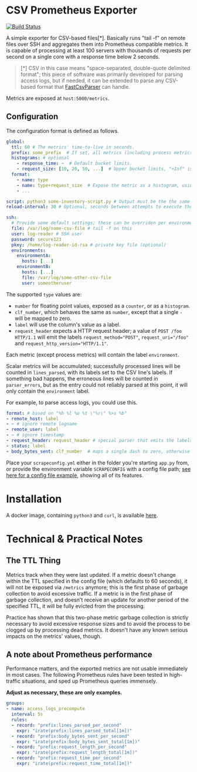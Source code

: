 # CSV Prometheus Exporter

[![Build Status](https://api.cirrus-ci.com/github/stohrendorf/csv-prometheus-exporter.svg)](https://cirrus-ci.com/github/stohrendorf/csv-prometheus-exporter)

A simple exporter for CSV-based files[*].  Basically runs "tail -f" on remote files over SSH and aggregates
them into Prometheus compatible metrics. It is capable of processing at least 100 servers with thousands of
requests per second on a single core with a response time below 2 seconds.

> [*] CSV in this case means "space-separated, double-quote delimited format"; this piece of software was primarily
> developed for parsing access logs, but if needed, it can be extended to parse any CSV-based format that
> [FastCsvParser](https://github.com/bopohaa/CsvParser) can handle.

Metrics are exposed at `host:5000/metrics`.

## Configuration
The configuration format is defined as follows.
```yaml
global:
  ttl: 60 # The metrics' time-to-live in seconds.
  prefix: some_prefix  # If set, all metrics (including process metrics) will be exposed as "some_prefix:metric".
  histograms: # optional
    - response_time: ~  # Default bucket limits.
    - request_size: [10, 20, 50, ...]  # Upper bucket limits, "+Inf" is added automatically.
  format:
    - name: type
    - name: type+request_size  # Expose the metric as a histogram, using the histograms defined above.
    - ...

script: python3 some-inventory-script.py # Output must be the the same as the ssh section below, including the "ssh" key.
reload-interval: 30 # Optional; seconds between attempts to execute the script above.

ssh:
  # Provide some default settings; these can be overriden per environment.
  file: /var/log/some-csv-file # tail -f on this
  user: log-reader # SSH user
  password: secure123
  pkey: /home/log-reader-id-rsa # private key file (optional)
  environments:
    environmentA:
      hosts: [...]
    environmentB:
      hosts: [...]
      file: /var/log/some-other-csv-file
      user: someotheruser
```

The supported `type` values are:
* `number` for floating point values, exposed as a `counter`, or as a `histogram`.
* `clf_number`, which behaves the same as `number`, except that a single `-` will be mapped to zero.
* `label` will use the column's value as a label.
* `request_header` expects a HTTP request header; a value of `POST /foo HTTP/1.1` will emit the labels
  `request_method="POST"`, `request_uri="/foo"` and `request_http_version="HTTP/1.1"`.
  
Each metric (except process metrics) will contain the label `environment`.
  
Scalar metrics will be accumulated; successfully processed lines will be counted in `lines_parsed`, with its labels
set to the CSV line's labels. If something bad happens, the erroneous lines will be counted in `parser_errors`,
but as the entry could not reliably parsed at this point, it will only contain the `environment` label.

For example, to parse access logs, you could use this.
```yaml
format: # based on "%h %l %u %t \"%r\" %>s %b"
- remote_host: label
- ~ # ignore remote logname
- remote_user: label
- ~ # ignore timestamp
- request_header: request_header # special parser that emits the labels "request_http_version", "request_uri" and "request_method"
- status: label
- body_bytes_sent: clf_number  # maps a single dash to zero, otherwise behaves like "number"
```

Place your `scrapeconfig.yml` either in the folder you're starting `app.py` from, or
provide the environment variable `SCRAPECONFIG` with a config file path;
[see here for a config file example](./scrapeconfig.example.yml), showing all of its features.

# Installation

A docker image, containing `python3` and `curl`, is available
[here](https://hub.docker.com/r/stohrendorf/csv-prometheus-exporter/).

# Technical & Practical Notes

## The TTL Thing
Metrics track when they were last updated. If a metric doesn't change within the TTL specified in the
config file (which defaults to 60 seconds), it will not be exposed via `/metrics` anymore; this is the
first phase of garbage collection to avoid excessive traffic. If a metric is in the first phase of garbage
collection, and doesn't receive an update for another period of the specified TTL, it will be fully evicted
from the processing.

Practice has shown that this two-phase metric garbage collection is strictly necessary to avoid excessive
response sizes and to avoid the process to be clogged up by processing dead metrics. It doesn't have any known
serious impacts on the metrics' values, though.

## A note about Prometheus performance
Performance matters, and the exported metrics are not usable immediately in most cases.  The following
Prometheus rules have been tested in high-traffic situations, and sped up Prometheus queries immensely.

**Adjust as necessary, these are only examples.**

```yaml
groups:
- name: access_logs_precompute
  interval: 5s
  rules:
  - record: "prefix:lines_parsed_per_second"
    expr: "irate(prefix:lines_parsed_total[1m])"
  - record: "prefix:body_bytes_sent_per_second"
    expr: "irate(prefix:body_bytes_sent_total[1m])"
  - record: "prefix:request_length_per_second"
    expr: "irate(prefix:request_length_total[1m])"
  - record: "prefix:request_time_per_second"
    expr: "irate(prefix:request_time_total[1m])"
```
